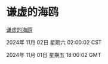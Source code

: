 # 谦虚的海鸥
[谦虚的海鸥](http://219.139.197.74:56308/qxdho/course/base/hotlink/index.php)

2024年 11月 02日 星期六 02:00:02 CST

2024年 11月 01日 星期五 18:00:02 GMT

